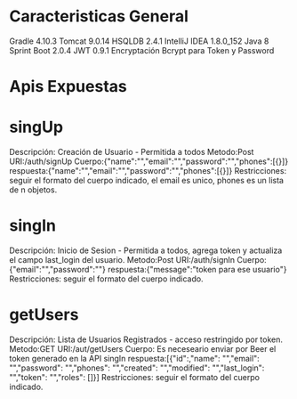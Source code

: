 # Caracteristicas General
Gradle 4.10.3
Tomcat 9.0.14
HSQLDB 2.4.1
IntelliJ IDEA 1.8.0_152
Java 8
Sprint Boot 2.0.4
JWT 0.9.1
Encryptación Bcrypt para Token y Password

# Apis Expuestas
# singUp
Descripción: Creación de Usuario - Permitida a todos
Metodo:Post
URI:/auth/signUp
Cuerpo:{"name":"","email":"","password":"","phones":[{}]}
respuesta:{"name":"","email":"","password":"","phones":[{}]}
Restricciones: seguir el formato del cuerpo indicado, el email es unico, phones es un lista de n objetos.
# singIn
Descripción: Inicio de Sesion - Permitida a todos, agrega token y actualiza el campo last_login del usuario.
Metodo:Post
URI:/auth/signIn
Cuerpo:{"email":"","password":""}
respuesta:{"message":"token para ese usuario"}
Restricciones: seguir el formato del cuerpo indicado.
# getUsers
Descripción: Lista de Usuarios Registrados - acceso restringido por token.
Metodo:GET
URI:/aut/getUsers
Cuerpo: Es neceseario enviar por Beer el token generado en la API singIn
respuesta:[{"id":,"name": "","email": "","password": "","phones": "","created": "","modified": "","last_login": "","token": "","roles": []}]
Restricciones: seguir el formato del cuerpo indicado.